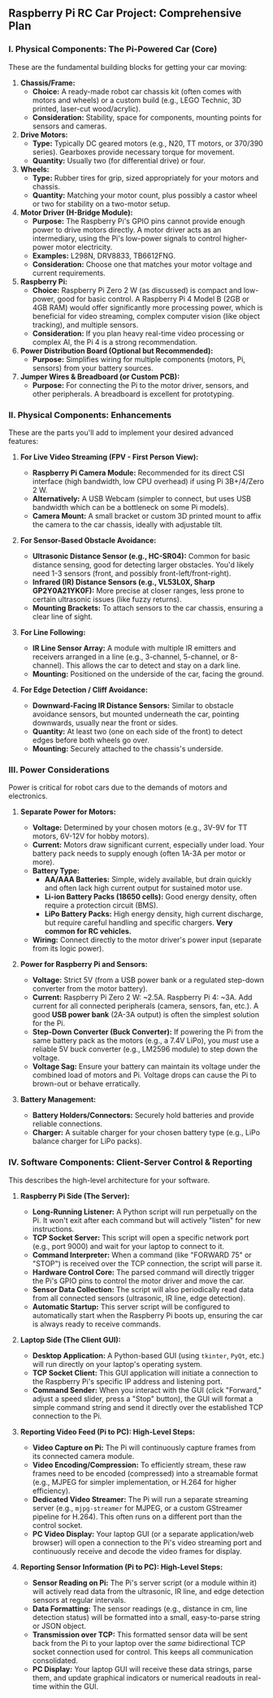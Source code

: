 ## Raspberry Pi RC Car Project: Comprehensive Plan

### I. Physical Components: The Pi-Powered Car (Core)

These are the fundamental building blocks for getting your car moving:

1.  **Chassis/Frame:**
    * **Choice:** A ready-made robot car chassis kit (often comes with motors and wheels) or a custom build (e.g., LEGO Technic, 3D printed, laser-cut wood/acrylic).
    * **Consideration:** Stability, space for components, mounting points for sensors and cameras.
2.  **Drive Motors:**
    * **Type:** Typically DC geared motors (e.g., N20, TT motors, or 370/390 series). Gearboxes provide necessary torque for movement.
    * **Quantity:** Usually two (for differential drive) or four.
3.  **Wheels:**
    * **Type:** Rubber tires for grip, sized appropriately for your motors and chassis.
    * **Quantity:** Matching your motor count, plus possibly a castor wheel or two for stability on a two-motor setup.
4.  **Motor Driver (H-Bridge Module):**
    * **Purpose:** The Raspberry Pi's GPIO pins cannot provide enough power to drive motors directly. A motor driver acts as an intermediary, using the Pi's low-power signals to control higher-power motor electricity.
    * **Examples:** L298N, DRV8833, TB6612FNG.
    * **Consideration:** Choose one that matches your motor voltage and current requirements.
5.  **Raspberry Pi:**
    * **Choice:** Raspberry Pi Zero 2 W (as discussed) is compact and low-power, good for basic control. A Raspberry Pi 4 Model B (2GB or 4GB RAM) would offer significantly more processing power, which is beneficial for video streaming, complex computer vision (like object tracking), and multiple sensors.
    * **Consideration:** If you plan heavy real-time video processing or complex AI, the Pi 4 is a strong recommendation.
6.  **Power Distribution Board (Optional but Recommended):**
    * **Purpose:** Simplifies wiring for multiple components (motors, Pi, sensors) from your battery sources.
7.  **Jumper Wires & Breadboard (or Custom PCB):**
    * **Purpose:** For connecting the Pi to the motor driver, sensors, and other peripherals. A breadboard is excellent for prototyping.

### II. Physical Components: Enhancements

These are the parts you'll add to implement your desired advanced features:

1.  **For Live Video Streaming (FPV - First Person View):**
    * **Raspberry Pi Camera Module:** Recommended for its direct CSI interface (high bandwidth, low CPU overhead) if using Pi 3B+/4/Zero 2 W.
    * **Alternatively:** A USB Webcam (simpler to connect, but uses USB bandwidth which can be a bottleneck on some Pi models).
    * **Camera Mount:** A small bracket or custom 3D printed mount to affix the camera to the car chassis, ideally with adjustable tilt.

2.  **For Sensor-Based Obstacle Avoidance:**
    * **Ultrasonic Distance Sensor (e.g., HC-SR04):** Common for basic distance sensing, good for detecting larger obstacles. You'd likely need 1-3 sensors (front, and possibly front-left/front-right).
    * **Infrared (IR) Distance Sensors (e.g., VL53L0X, Sharp GP2Y0A21YK0F):** More precise at closer ranges, less prone to certain ultrasonic issues (like fuzzy returns).
    * **Mounting Brackets:** To attach sensors to the car chassis, ensuring a clear line of sight.

3.  **For Line Following:**
    * **IR Line Sensor Array:** A module with multiple IR emitters and receivers arranged in a line (e.g., 3-channel, 5-channel, or 8-channel). This allows the car to detect and stay on a dark line.
    * **Mounting:** Positioned on the underside of the car, facing the ground.

4.  **For Edge Detection / Cliff Avoidance:**
    * **Downward-Facing IR Distance Sensors:** Similar to obstacle avoidance sensors, but mounted underneath the car, pointing downwards, usually near the front or sides.
    * **Quantity:** At least two (one on each side of the front) to detect edges before both wheels go over.
    * **Mounting:** Securely attached to the chassis's underside.

### III. Power Considerations

Power is critical for robot cars due to the demands of motors and electronics.

1.  **Separate Power for Motors:**
    * **Voltage:** Determined by your chosen motors (e.g., 3V-9V for TT motors, 6V-12V for hobby motors).
    * **Current:** Motors draw significant current, especially under load. Your battery pack needs to supply enough (often 1A-3A per motor or more).
    * **Battery Type:**
        * **AA/AAA Batteries:** Simple, widely available, but drain quickly and often lack high current output for sustained motor use.
        * **Li-ion Battery Packs (18650 cells):** Good energy density, often require a protection circuit (BMS).
        * **LiPo Battery Packs:** High energy density, high current discharge, but require careful handling and specific chargers. **Very common for RC vehicles.**
    * **Wiring:** Connect directly to the motor driver's power input (separate from its logic power).

2.  **Power for Raspberry Pi and Sensors:**
    * **Voltage:** Strict 5V (from a USB power bank or a regulated step-down converter from the motor battery).
    * **Current:** Raspberry Pi Zero 2 W: ~2.5A. Raspberry Pi 4: ~3A. Add current for all connected peripherals (camera, sensors, fan, etc.). A good **USB power bank** (2A-3A output) is often the simplest solution for the Pi.
    * **Step-Down Converter (Buck Converter):** If powering the Pi from the same battery pack as the motors (e.g., a 7.4V LiPo), you *must* use a reliable 5V buck converter (e.g., LM2596 module) to step down the voltage.
    * **Voltage Sag:** Ensure your battery can maintain its voltage under the combined load of motors and Pi. Voltage drops can cause the Pi to brown-out or behave erratically.

3.  **Battery Management:**
    * **Battery Holders/Connectors:** Securely hold batteries and provide reliable connections.
    * **Charger:** A suitable charger for your chosen battery type (e.g., LiPo balance charger for LiPo packs).

### IV. Software Components: Client-Server Control & Reporting

This describes the high-level architecture for your software.

1.  **Raspberry Pi Side (The Server):**
    * **Long-Running Listener:** A Python script will run perpetually on the Pi. It won't exit after each command but will actively "listen" for new instructions.
    * **TCP Socket Server:** This script will open a specific network port (e.g., port 9000) and wait for your laptop to connect to it.
    * **Command Interpreter:** When a command (like "FORWARD 75" or "STOP") is received over the TCP connection, the script will parse it.
    * **Hardware Control Core:** The parsed command will directly trigger the Pi's GPIO pins to control the motor driver and move the car.
    * **Sensor Data Collection:** The script will also periodically read data from all connected sensors (ultrasonic, IR line, edge detection).
    * **Automatic Startup:** This server script will be configured to automatically start when the Raspberry Pi boots up, ensuring the car is always ready to receive commands.

2.  **Laptop Side (The Client GUI):**
    * **Desktop Application:** A Python-based GUI (using `tkinter`, `PyQt`, etc.) will run directly on your laptop's operating system.
    * **TCP Socket Client:** This GUI application will initiate a connection to the Raspberry Pi's specific IP address and listening port.
    * **Command Sender:** When you interact with the GUI (click "Forward," adjust a speed slider, press a "Stop" button), the GUI will format a simple command string and send it directly over the established TCP connection to the Pi.

3.  **Reporting Video Feed (Pi to PC): High-Level Steps:**
    * **Video Capture on Pi:** The Pi will continuously capture frames from its connected camera module.
    * **Video Encoding/Compression:** To efficiently stream, these raw frames need to be encoded (compressed) into a streamable format (e.g., MJPEG for simpler implementation, or H.264 for higher efficiency).
    * **Dedicated Video Streamer:** The Pi will run a separate streaming server (e.g., `mjpg-streamer` for MJPEG, or a custom GStreamer pipeline for H.264). This often runs on a different port than the control socket.
    * **PC Video Display:** Your laptop GUI (or a separate application/web browser) will open a connection to the Pi's video streaming port and continuously receive and decode the video frames for display.

4.  **Reporting Sensor Information (Pi to PC): High-Level Steps:**
    * **Sensor Reading on Pi:** The Pi's server script (or a module within it) will actively read data from the ultrasonic, IR line, and edge detection sensors at regular intervals.
    * **Data Formatting:** The sensor readings (e.g., distance in cm, line detection status) will be formatted into a small, easy-to-parse string or JSON object.
    * **Transmission over TCP:** This formatted sensor data will be sent back from the Pi to your laptop over the *same* bidirectional TCP socket connection used for control. This keeps all communication consolidated.
    * **PC Display:** Your laptop GUI will receive these data strings, parse them, and update graphical indicators or numerical readouts in real-time within the GUI.
